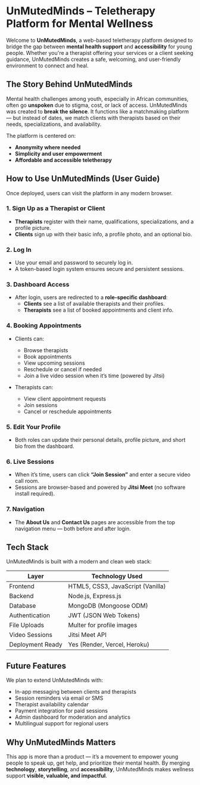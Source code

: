 #  UnMutedMinds – Teletherapy Platform for Mental Wellness

Welcome to **UnMutedMinds**, a web-based teletherapy platform designed to bridge the gap between **mental health support** and **accessibility** for young people. Whether you're a therapist offering your services or a client seeking guidance, UnMutedMinds creates a safe, welcoming, and user-friendly environment to connect and heal.


##  The Story Behind UnMutedMinds

Mental health challenges among youth, especially in African communities, often go **unspoken** due to stigma, cost, or lack of access. UnMutedMinds was created to **break the silence**. It functions like a matchmaking platform — but instead of dates, we match clients with therapists based on their needs, specializations, and availability.

The platform is centered on:
- **Anonymity where needed**
- **Simplicity and user empowerment**
- **Affordable and accessible teletherapy**



##  How to Use UnMutedMinds (User Guide)

Once deployed, users can visit the platform in any modern browser.

###  1. Sign Up as a Therapist or Client
- **Therapists** register with their name, qualifications, specializations, and a profile picture.
- **Clients** sign up with their basic info, a profile photo, and an optional bio.

###  2. Log In
- Use your email and password to securely log in.
- A token-based login system ensures secure and persistent sessions.

###  3. Dashboard Access
- After login, users are redirected to a **role-specific dashboard**:
  - **Clients** see a list of available therapists and their profiles.
  - **Therapists** see a list of booked appointments and client info.

###  4. Booking Appointments
- Clients can:
  - Browse therapists
  - Book appointments
  - View upcoming sessions
  - Reschedule or cancel if needed
  - Join a live video session when it’s time (powered by Jitsi)

- Therapists can:
  - View client appointment requests
  - Join sessions
  - Cancel or reschedule appointments

###  5. Edit Your Profile
- Both roles can update their personal details, profile picture, and short bio from the dashboard.

###  6. Live Sessions
- When it’s time, users can click **“Join Session”** and enter a secure video call room.
- Sessions are browser-based and powered by **Jitsi Meet** (no software install required).

###  7. Navigation
- The **About Us** and **Contact Us** pages are accessible from the top navigation menu — both before and after login.



##  Tech Stack

UnMutedMinds is built with a modern and clean web stack:

| Layer            | Technology Used                  |
|------------------|----------------------------------|
| Frontend         | HTML5, CSS3, JavaScript (Vanilla)|
| Backend          | Node.js, Express.js              |
| Database         | MongoDB (Mongoose ODM)           |
| Authentication   | JWT (JSON Web Tokens)            |
| File Uploads     | Multer for profile images        |
| Video Sessions   | Jitsi Meet API                   |
| Deployment Ready | Yes (Render, Vercel, Heroku)     |



##  Future Features

We plan to extend UnMutedMinds with:
-  In-app messaging between clients and therapists
-  Session reminders via email or SMS
-  Therapist availability calendar
-  Payment integration for paid sessions
-  Admin dashboard for moderation and analytics
-  Multilingual support for regional users



##  Why UnMutedMinds Matters

This app is more than a product — it’s a movement to empower young people to speak up, get help, and prioritize their mental health. By merging **technology**, **storytelling**, and **accessibility**, UnMutedMinds makes wellness support **visible, valuable, and impactful**.

